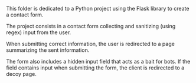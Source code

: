This folder is dedicated to a Python project using the Flask library to create a contact form.

The project consists in a contact form collecting and sanitizing (using regex) input from the user.

When submitting correct information, the user is redirected to a page summarizing the sent information.

The form also includes a hidden input field that acts as a bait for bots. If the field contains input when submitting the form, the client is redirected to a decoy page.

